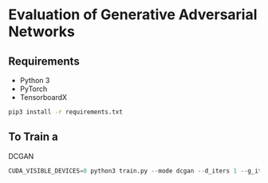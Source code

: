 # Evaluation of Generative Adversarial Networks

## Requirements

* Python 3
* PyTorch
* TensorboardX

```bash
pip3 install -r requirements.txt
```

## To Train a

DCGAN

```python
CUDA_VISIBLE_DEVICES=0 python3 train.py --mode dcgan --d_iters 1 --g_iters 2
```
